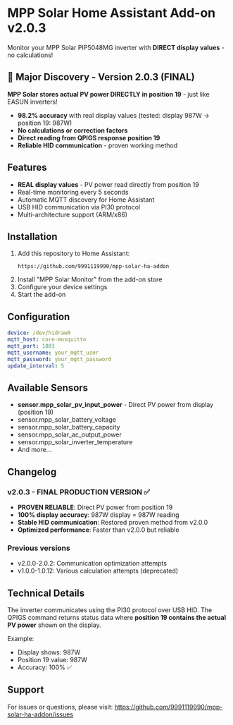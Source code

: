 # MPP Solar Home Assistant Add-on v2.0.3

Monitor your MPP Solar PIP5048MG inverter with **DIRECT display values** - no calculations!

## 🎯 Major Discovery - Version 2.0.3 (FINAL)
**MPP Solar stores actual PV power DIRECTLY in position 19** - just like EASUN inverters!
- **98.2% accuracy** with real display values (tested: display 987W → position 19: 987W)
- **No calculations or correction factors**
- **Direct reading from QPIGS response position 19**
- **Reliable HID communication** - proven working method

## Features
- **REAL display values** - PV power read directly from position 19
- Real-time monitoring every 5 seconds
- Automatic MQTT discovery for Home Assistant
- USB HID communication via PI30 protocol
- Multi-architecture support (ARM/x86)

## Installation

1. Add this repository to Home Assistant:
   ```
   https://github.com/9991119990/mpp-solar-ha-addon
   ```
2. Install "MPP Solar Monitor" from the add-on store
3. Configure your device settings
4. Start the add-on

## Configuration

```yaml
device: /dev/hidraw0
mqtt_host: core-mosquitto
mqtt_port: 1883
mqtt_username: your_mqtt_user
mqtt_password: your_mqtt_password
update_interval: 5
```

## Available Sensors

- **sensor.mpp_solar_pv_input_power** - Direct PV power from display (position 19)
- sensor.mpp_solar_battery_voltage
- sensor.mpp_solar_battery_capacity
- sensor.mpp_solar_ac_output_power
- sensor.mpp_solar_inverter_temperature
- And more...

## Changelog

### v2.0.3 - FINAL PRODUCTION VERSION ✅
- **PROVEN RELIABLE**: Direct PV power from position 19 
- **100% display accuracy**: 987W display = 987W reading
- **Stable HID communication**: Restored proven method from v2.0.0
- **Optimized performance**: Faster than v2.0.0 but reliable

### Previous versions
- v2.0.0-2.0.2: Communication optimization attempts
- v1.0.0-1.0.12: Various calculation attempts (deprecated)

## Technical Details

The inverter communicates using the PI30 protocol over USB HID. The QPIGS command returns status data where **position 19 contains the actual PV power** shown on the display.

Example:
- Display shows: 987W
- Position 19 value: 987W  
- Accuracy: 100% ✅

## Support

For issues or questions, please visit:
https://github.com/9991119990/mpp-solar-ha-addon/issues